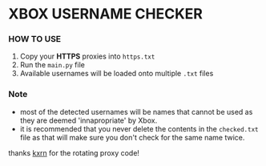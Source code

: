 # XBOX USERNAME CHECKER

### HOW TO USE
 1. Copy your **HTTPS** proxies into `https.txt`
 2. Run the `main.py` file
 3. Available usernames will be loaded onto multiple `.txt` files

### Note
 - most of the detected usernames will be names that cannot be used as they are deemed 'innapropriate' by Xbox.
 - it is recommended that you never delete the contents in the `checked.txt` file as that will make sure you don't check for the same name twice.



thanks [kxrn](https://github.com/kxrn) for the rotating proxy code! 

